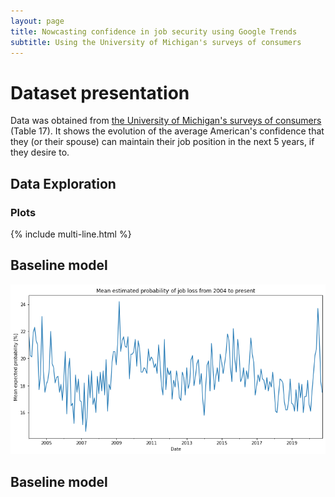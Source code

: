 ```yaml
---
layout: page
title: Nowcasting confidence in job security using Google Trends
subtitle: Using the University of Michigan's surveys of consumers
---
```


# Dataset presentation
Data was obtained from [the University of Michigan's surveys of consumers](https://data.sca.isr.umich.edu/data-archive/mine.php) (Table 17).
It shows the evolution of the average American's confidence that they (or their spouse) can maintain their job position in the next 5 years, if they desire to. 

## Data Exploration
### Plots 
{% include multi-line.html %}


## Baseline model
![Dataset](DATA/Dataset.png)
## Baseline model
